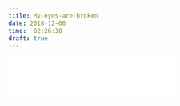 ```yaml
---
title: My-eyes-are-broken
date: 2018-12-06
time:  02:26:38
draft: true
---
```

<iframe frameborder="no" border="0" marginwidth="0" marginheight="0" width='330' height='86' src="//music.163.com/outchain/player?type=2&id=556630685&auto=0&height=66"></iframe>

